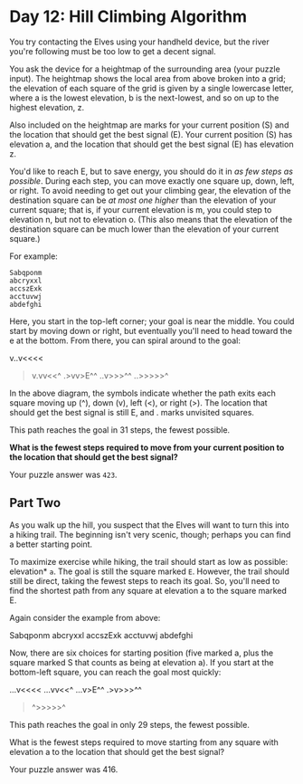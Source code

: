# Day 12: Hill Climbing Algorithm

You try contacting the Elves using your handheld device, but the river you're following must be too low to get a decent signal.

You ask the device for a heightmap of the surrounding area (your puzzle input). The heightmap shows the local area from above broken into a grid; the elevation of each square of the grid is given by a single lowercase letter, where a is the lowest elevation, b is the next-lowest, and so on up to the highest elevation, z.

Also included on the heightmap are marks for your current position (S) and the location that should get the best signal (E). Your current position (S) has elevation a, and the location that should get the best signal (E) has elevation z.

You'd like to reach E, but to save energy, you should do it in *as few steps as possible*. During each step, you can move exactly one square up, down, left, or right. To avoid needing to get out your climbing gear, the elevation of the destination square can be *at most one higher* than the elevation of your current square; that is, if your current elevation is m, you could step to elevation n, but not to elevation o. (This also means that the elevation of the destination square can be much lower than the elevation of your current square.)

For example:

```text
Sabqponm
abcryxxl
accszExk
acctuvwj
abdefghi
```

Here, you start in the top-left corner; your goal is near the middle. You could start by moving down or right, but eventually you'll need to head toward the e at the bottom. From there, you can spiral around to the goal:

v..v<<<<
>v.vv<<^
.>vv>E^^
..v>>>^^
..>>>>>^

In the above diagram, the symbols indicate whether the path exits each square moving up (^), down (v), left (<), or right (>). The location that should get the best signal is still E, and . marks unvisited squares.

This path reaches the goal in 31 steps, the fewest possible.

**What is the fewest steps required to move from your current position to the location that should get the best signal?**

Your puzzle answer was `423`.

## Part Two

As you walk up the hill, you suspect that the Elves will want to turn this into a hiking trail. The beginning isn't very scenic, though; perhaps you can find a better starting point.

To maximize exercise while hiking, the trail should start as low as possible: elevation* `a`. The goal is still the square marked `E`. However, the trail should still be direct, taking the fewest steps to reach its goal. So, you'll need to find the shortest path from any square at elevation a to the square marked E.

Again consider the example from above:

Sabqponm
abcryxxl
accszExk
acctuvwj
abdefghi

Now, there are six choices for starting position (five marked a, plus the square marked S that counts as being at elevation a). If you start at the bottom-left square, you can reach the goal most quickly:

...v<<<<
...vv<<^
...v>E^^
.>v>>>^^
>^>>>>>^

This path reaches the goal in only 29 steps, the fewest possible.

What is the fewest steps required to move starting from any square with elevation a to the location that should get the best signal?

Your puzzle answer was 416.